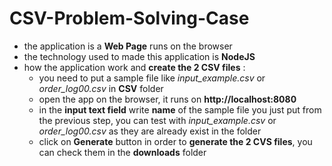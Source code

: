 # CSV-Problem-Solving-Case

- the application is a **Web Page** runs on the browser
- the technology used to made this application is **NodeJS**
- how the application work and **create the 2 CSV files** :
  * you need to put a sample file like _input_example.csv_ or _order_log00.csv_ in **CSV** folder
  * open the app on the browser, it runs on **http://localhost:8080**
  * in the **input text field** write **name** of the sample file you just put from the previous step, you can test with  _input_example.csv_ or _order_log00.csv_ as they are already exist in the folder
  * click on **Generate** button in order to **generate the 2 CVS files**, you can check them in the **downloads** folder
